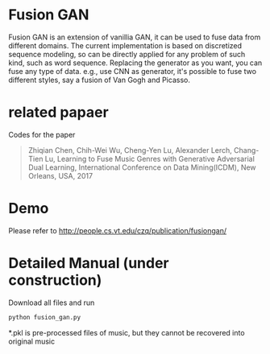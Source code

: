 # Fusion GAN
Fusion GAN is an extension of vanillia GAN, it can be used to fuse data from different domains. 
The current implementation is based on discretized sequence modeling, so can be directly applied for any problem of such kind, such as word sequence.
Replacing the generator as you want, you can fuse any type of data. e.g., use CNN as generator, it's possible to fuse two different styles, say a fusion of Van Gogh and Picasso.

# related papaer
Codes for the paper 
> Zhiqian Chen, Chih-Wei Wu, Cheng-Yen Lu, Alexander Lerch, Chang-Tien Lu, Learning to Fuse Music Genres with Generative Adversarial Dual Learning, International Conference on Data Mining(ICDM), New Orleans, USA, 2017

# Demo
Please refer to http://people.cs.vt.edu/czq/publication/fusiongan/

# Detailed Manual (under construction)
Download all files and run

```python 
python fusion_gan.py

```

*.pkl is pre-processed files of music, but they cannot be recovered into original music
